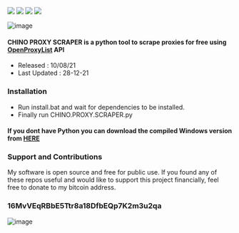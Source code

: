 <a href="https://github.com/chainski/CHINO-PROXY-SCRAPER"><img src="https://img.shields.io/badge/OPEN--SOURCE-YES-green"></a>
<a href="https://github.com/chainski/CHINO-PROXY-SCRAPER"><img src="https://img.shields.io/badge/PYTHON-3.10-green"></a>
<a href="https://github.com/chainski/CHINO-PROXY-SCRAPER"><img src="https://img.shields.io/badge/license-GPL--3.0-orange"></a> 
<a href="https://github.com/chainski/CHINO-PROXY-SCRAPER/releases"><img src="https://img.shields.io/github/v/release/chainski/CHINO-PROXY-SCRAPER?style=plastic"></a> 

![image](https://user-images.githubusercontent.com/96607632/148774501-a66e805b-70e9-40cf-b1bd-1e204b793800.png)


#### CHINO PROXY SCRAPER is a python tool to scrape proxies for free using [OpenProxyList](https://openproxylist.xyz) API

- Released : 10/08/21
- Last Updated : 28-12-21

### Installation
- Run install.bat and wait for dependencies to be installed.
- Finally run CHINO.PROXY.SCRAPER.py

#### If you dont have Python you can download the compiled Windows version from [HERE](https://github.com/chainski/CHINO-PROXY-SCRAPER/releases)

### Support and Contributions
My software is open source and free for public use. 
If you found any of these repos useful and would like to support this project financially, 
feel free to donate to my bitcoin address.
### 16MvVEqRBbE5Ttr8a18DfbEQp7K2m3u2qa
![image](https://user-images.githubusercontent.com/96607632/147606406-9b782015-48af-4708-bf17-7da7460de8f7.png)



